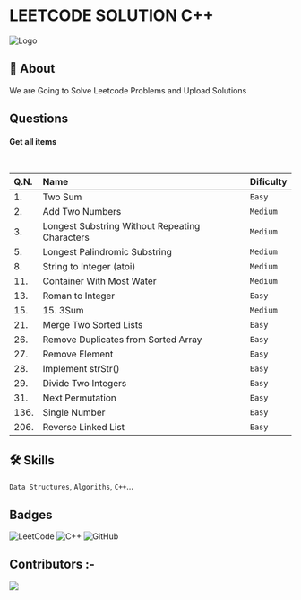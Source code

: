 
# LEETCODE SOLUTION C++



![Logo](https://upload.wikimedia.org/wikipedia/commons/0/0a/LeetCode_Logo_black_with_text.svg)


## 🚀 About 
We are Going to Solve Leetcode Problems and Upload Solutions 


## Questions

#### Get all items

```[https://leetcode.com/problemset/all/]
  
```

|Q.N.|  Name | Dificulty     |  
| :-------- | :------- | :------------------------- |
| 1. |Two Sum | `Easy` | 
|2. |Add Two Numbers|`Medium`|
|3. |Longest Substring Without Repeating Characters|`Medium`|
|5. |Longest Palindromic Substring|`Medium`|
|8. |String to Integer (atoi)|`Medium`|
|11. |Container With Most Water|`Medium`|
|13. |Roman to Integer|`Easy`|
|15. |15. 3Sum|`Medium`|
|21. |Merge Two Sorted Lists|`Easy`|
|26. |Remove Duplicates from Sorted Array|`Easy`|
|27. |Remove Element|`Easy`|
|28. |Implement strStr()|`Easy`|
|29. |Divide Two Integers|`Easy`|
|31.| Next Permutation|`Easy`|
|136. |Single Number|`Easy`|
|206. |Reverse Linked List|`Easy`|




## 🛠 Skills
`Data Structures`, `Algoriths`, `C++`...


## Badges
![LeetCode](https://img.shields.io/badge/LeetCode-000000?style=for-the-badge&logo=LeetCode&logoColor=#d16c06)
![C++](https://img.shields.io/badge/c++-%2300599C.svg?style=for-the-badge&logo=c%2B%2B&logoColor=white)
![GitHub](https://img.shields.io/badge/github-%23121011.svg?style=for-the-badge&logo=github&logoColor=white)

## Contributors :-


<!-- Copy-paste in your Readme.md file -->

<a href = "https://github.com/Tanu-N-Prabhu/Python/graphs/contributors">
  <img src = "https://contrib.rocks/image?repo=TridibD004/Leetcode-Solutions"/>
</a>



